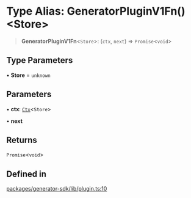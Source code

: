 # Type Alias: GeneratorPluginV1Fn()\<Store\>

> **GeneratorPluginV1Fn**\<`Store`\>: (`ctx`, `next`) => `Promise`\<`void`\>

## Type Parameters

• **Store** = `unknown`

## Parameters

• **ctx**: [`Ctx`](Ctx.md)\<`Store`\>

• **next**

## Returns

`Promise`\<`void`\>

## Defined in

[packages/generator-sdk/lib/plugin.ts:10](https://github.com/andreisergiu98/baeta/blob/e352a1ec749c5b23df693f5f8373ac0b75347349/packages/generator-sdk/lib/plugin.ts#L10)
